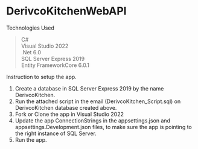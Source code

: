 # DerivcoKitchenWebAPI

Technologies Used </br>
>C# </br>
>Visual Studio 2022 </br>
>.Net 6.0 </br>
>SQL Server Express 2019 </br>
>Entity FrameworkCore 6.0.1 </br>

Instruction to setup the app. </br>
1. Create a database in SQL Server Express 2019 by the name DerivcoKitchen.</br>
2. Run the attached script in the email (DerivcoKitchen_Script.sql) on DerivcoKitchen database created above.</br>
3. Fork or Clone the app in Visual Studio 2022 </br>
4. Update the app ConnectionStrings in the appsettings.json and appsettings.Development.json files, to make sure the app is pointing to the right instance of SQL Server.</br>
5. Run the app.</br></br>
